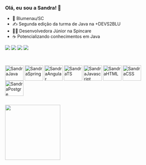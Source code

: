 ### Olá, eu sou a Sandra! 👋

- 🚩 Blumenau/SC
- ✍ Segunda edição da turma de Java na +DEVS2BLU
- 🙆‍♀️ Desenvolvedora Júnior na Spincare
- ☕ Potencializando conhecimentos em Java


<div>  
  <a href="https://www.linkedin.com/in/sandra-coelho-38a08317a/" target="_blank"><img src="https://img.shields.io/badge/-LinkedIn-%230077B5?style=for-the-badge&logo=linkedin&logoColor=white" target="_blank"></a>  
  <a href="https://wa.me/5547991104702" target="_blank"><img src="https://img.shields.io/badge/-Whatsapp-25D366?style=for-the-badge&logo=whatsapp&logoColor=white" target="_blank"></a>  
  <a href="mailto:sandracoelhobr2@gmail.com" target="_blank"><img src="https://img.shields.io/badge/-Gmail-%23333?style=for-the-badge&logo=gmail&logoColor=white" target="_blank"></a>  
  <a href="https://cuelhosandra.github.io/Portfolio/" target="_blank"><img src="https://img.shields.io/badge/Portfólio--%23333?style=for-the-badge&logo=&logoColor=white" target="_blank"></a> 
  
</div>

##

<div style="display: inline_block"><br>
  <img align="center" alt="SandraJava" height="50" width="60" src="https://cdn.jsdelivr.net/gh/devicons/devicon/icons/java/java-original.svg">
  <img align="center" alt="SandraSpring" height="50" width="60" src="https://cdn.jsdelivr.net/gh/devicons/devicon/icons/spring/spring-original.svg">
  <img align="center" alt="SandraAngular" height="50" width="60" src="https://cdn.jsdelivr.net/gh/devicons/devicon/icons/angularjs/angularjs-original.svg">
  <img align="center" alt="SandraTS" height="50" width="60" src="https://cdn.jsdelivr.net/gh/devicons/devicon/icons/typescript/typescript-original.svg">
  <img align="center" alt="SandraJavascript" height="50" width="60" src="https://cdn.jsdelivr.net/gh/devicons/devicon/icons/javascript/javascript-original.svg">
  <img align="center" alt="SandraHTML" height="50" width="60" src="https://cdn.jsdelivr.net/gh/devicons/devicon/icons/html5/html5-original.svg">
  <img align="center" alt="SandraCSS" height="50" width="60" src="https://cdn.jsdelivr.net/gh/devicons/devicon/icons/css3/css3-original.svg">
  <img align="center" alt="SandraPostgre" height="50" width="60" src="https://cdn.jsdelivr.net/gh/devicons/devicon/icons/postgresql/postgresql-original.svg">
  
</div>

## 

<div>
  <a href="https://beacons.ai/cuelhosandra">
  <img height="180cm" src="https://github-readme-stats.vercel.app/api/top-langs/?username=cuelhosandra&hide_progress=true&theme=transparent"/>
</div


